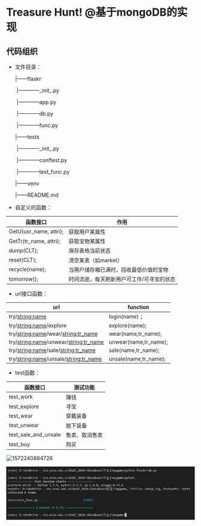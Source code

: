 # Treasure Hunt! @基于mongoDB的实现

## 代码组织

- 文件目录：

  |——flaskr

  ​		|————\_init\_.py

  ​		|————app.py

  ​		|————db.py

  ​		|————func.py

  |——tests

  ​		|————\_init\_.py

  ​		|————conftest.py

  ​		|————test_func.py

  |——venv

  |——README.md

- 自定义的函数：

| 函数接口               | 作用                                      |
| ---------------------- | ----------------------------------------- |
| GetU(usr_name, attri); | 获取用户某属性                            |
| GetTr(tr_name, attri); | 获取宝物某属性                            |
| dump(CLT);             | 保存表格当前状态                          |
| reset(CLT);            | 清空某表（如market）                      |
| recycle(name);         | 当用户储存箱已满时，回收最低价值的宝物    |
| tomorrow();            | 时间流逝，每天刷新用户可工作/可寻宝的状态 |

- url接口函数：

| url                                       | function              |
| ----------------------------------------- | --------------------- |
| try/<string:name>                         | login(name)；         |
| try/<string:name>/explore                 | explore(name);        |
| try/<string:name>/wear/<string:tr_name>   | wear(name,tr_name);   |
| try/<string:name>/unwear/<string:tr_name> | unwear(name,tr_name); |
| try/<string:name>/sale/<string:tr_name>   | sale(name,tr_name);   |
| try/<string:name>/unsale/<string:tr_name> | unsale(name,tr_name); |

- test函数：

| 函数接口             | 测试功能       |
| -------------------- | -------------- |
| test_work            | 赚钱           |
| test_explore         | 寻宝           |
| test_wear            | 穿戴装备       |
| test_unwear          | 脱下装备       |
| test_sale_and_unsale | 售卖、取消售卖 |
| test_buy             | 购买           |



![1572240884726](C:\Users\lenovo\AppData\Roaming\Typora\typora-user-images\1572240884726.png)

![image-20200115034234139](README.assets/image-20200115034234139.png)
